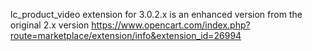 lc_product_video extension for 3.0.2.x is an enhanced version from the original 2.x version
  https://www.opencart.com/index.php?route=marketplace/extension/info&extension_id=26994
